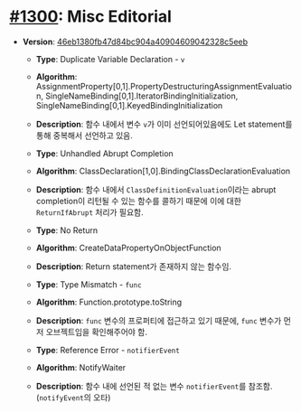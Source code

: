 # [#1300](https://github.com/tc39/ecma262/pull/1300/files): Misc Editorial

- **Version**: [46eb1380fb47d84bc904a40904609042328c5eeb](https://github.com/tc39/ecma262/commit/46eb1380fb47d84bc904a40904609042328c5eeb)
  - **Type**: Duplicate Variable Declaration - `v`
  - **Algorithm**: AssignmentProperty[0,1].PropertyDestructuringAssignmentEvaluation, SingleNameBinding[0,1].IteratorBindingInitialization, SingleNameBinding[0,1].KeyedBindingInitialization
  - **Description**: 함수 내에서 변수 `v`가 이미 선언되어있음에도 Let statement를 통해 중복해서 선언하고 있음.

  - **Type**: Unhandled Abrupt Completion
  - **Algorithm**: ClassDeclaration[1,0].BindingClassDeclarationEvaluation
  - **Description**: 함수 내에서 `ClassDefinitionEvaluation`이라는 abrupt completion이 리턴될 수 있는 함수를 콜하기 때문에 이에 대한 `ReturnIfAbrupt` 처리가 필요함.

  - **Type**: No Return
  - **Algorithm**: CreateDataPropertyOnObjectFunction
  - **Description**: Return statement가 존재하지 않는 함수임.
  
  - **Type**: Type Mismatch - `func`
  - **Algorithm**: Function.prototype.toString
  - **Description**: `func` 변수의 프로퍼티에 접근하고 있기 때문에, `func` 변수가 먼저 오브젝트임을 확인해주어야 함.

  - **Type**: Reference Error - `notifierEvent`
  - **Algorithm**: NotifyWaiter
  - **Description**: 함수 내에 선언된 적 없는 변수 `notifierEvent`를 참조함. (`notifyEvent`의 오타)

